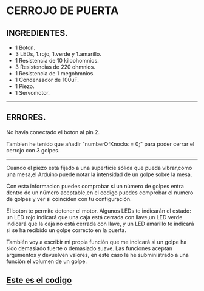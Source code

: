 # CERROJO DE PUERTA


INGREDIENTES.
---
- 1 Boton.
- 3 LEDs, 1.rojo, 1.verde y 1.amarillo.
- 1 Resistencia de 10 kiloohomnios.
- 3 Resistencias de 220 ohmnios.
- 1 Resistencia de 1 megohmnios.
- 1 Condensador de 100uF.
- 1 Piezo.
- 1 Servomotor.
---
ERRORES.
---
No havia conectado el boton al pin 2.

Tambien he tenido que añadir "numberOfKnocks = 0;" para poder cerrar el cerrojo con 3 golpes.

---


Cuando el piezo está fijado a una superficie sólida que pueda vibrar,como una mesa,el Arduino puede notar la intensidad de un golpe sobre la mesa.

Con esta informacion puedes comprobar si un número de golpes entra dentro de un número aceptable,en el codigo puedes comprobar el numero de golpes y ver si coinciden con tu configuración.

El boton te permite detener el motor. Algunos LEDs te indicarán el estado: un LED rojo indicará que una caja está cerrada con llave,un LED verde indicará que la caja no está cerrada con llave, y un LED amarillo te indicará si se ha recibido un golpe correcto en la puerta.

También voy a escribir mi propia función que me indicará si un golpe ha sido demasiado fuerte o demasiado suave.
Las funciones aceptan argumentos y devuelven valores, en este caso le he subministrado a una función el volumen de un golpe.


[Este es el codigo](https://github.com/ANGEY33/Arduino/blob/main/cerrojo_de_puerta.ino) 
---
